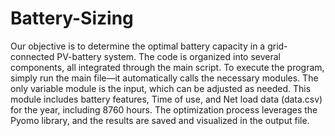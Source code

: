 # Battery-Sizing
Our objective is to determine the optimal battery capacity in a grid-connected PV-battery system. The code is organized into several components, all integrated through the  main script. To execute the program, simply run the main file—it automatically calls the necessary modules. The only variable module is the input, which can be adjusted as needed. This module includes battery features, Time of use, and Net load data (data.csv) for the year, including 8760 hours. The optimization process leverages the Pyomo library, and the results are saved and visualized in the output file.
